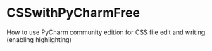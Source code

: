 # CSSwithPyCharmFree
How to use PyCharm community edition for CSS file edit and writing (enabling highlighting)
